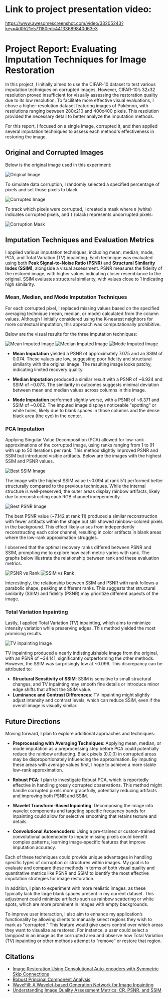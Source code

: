# Link to project presentation video:

https://www.awesomescreenshot.com/video/33205243?key=4d0521e571180edc44133689840d63e3

# Project Report: Evaluating Imputation Techniques for Image Restoration

In this project, I initially aimed to use the CIFAR-10 dataset to test various imputation techniques on corrupted images. However, CIFAR-10’s 32x32 resolution proved insufficient for visually assessing the restoration quality due to its low resolution. To facilitate more effective visual evaluations, I chose a higher-resolution dataset featuring images of Pokémon, with resolutions ranging between 280x210 and 400x400 pixels. This resolution provided the necessary detail to better analyze the imputation methods.

For this report, I focused on a single image, corrupted it, and then applied several imputation techniques to assess each method's effectiveness in restoring the image.

## Original and Corrupted Images

Below is the original image used in this experiment:

![Original Image](imageDisplay/originalImage.jpg)

To simulate data corruption, I randomly selected a specified percentage of pixels and set those pixels to black.

![Corrupted Image](imageDisplay/corruptedImage.jpg)

To track which pixels were corrupted, I created a mask where `0` (white) indicates corrupted pixels, and `1` (black) represents uncorrupted pixels:

![Corruption Mask](imageDisplay/Mask.jpg)

## Imputation Techniques and Evaluation Metrics

I applied various imputation techniques, including mean, median, mode, PCA, and Total Variation (TV) inpainting. Each technique was evaluated using both **Peak Signal-to-Noise Ratio (PSNR)** and **Structural Similarity Index (SSIM)**, alongside a visual assessment. PSNR measures the fidelity of the restored image, with higher values indicating closer resemblance to the original. SSIM evaluates structural similarity, with values close to 1 indicating high similarity.

### Mean, Median, and Mode Imputation Techniques

For each corrupted pixel, I replaced missing values based on the specified averaging technique (mean, median, or mode) calculated from the column values. Although I initially considered using the K-nearest neighbors for more contextual imputation, this approach was computationally prohibitive.

Below are the visual results for the three imputation techniques:

![Mean Imputed Image](imageDisplay/ImageRecoveredbyMean.png)
![Median Imputed Image](imageDisplay/ImageRecoveredbyMedian.png)
![Mode Imputed Image](imageDisplay/ImageRecoveredbyMode.png)

- **Mean Imputation** yielded a PSNR of approximately 7.075 and an SSIM of 0.074. These values are low, suggesting poor fidelity and structural similarity with the original image. The resulting image looks patchy, indicating limited recovery quality.
  
- **Median Imputation** produced a similar result with a PSNR of ~6.924 and SSIM of ~0.073. The similarity in outcomes suggests minimal deviation between mean and median values across columns in this image.

- **Mode Imputation** performed slightly worse, with a PSNR of ~6.371 and SSIM of ~0.062. The imputed image displays noticeable "spotting" or white holes, likely due to blank spaces in those columns and the dense black area (the eye) in the center.

### PCA Imputation

Applying Singular Value Decomposition (PCA) allowed for low-rank approximations of the corrupted image, using ranks ranging from 1 to 91 with up to 50 iterations per rank. This method slightly improved PSNR and SSIM but introduced visible artifacts. Below are the images with the highest SSIM and PSNR values.

![Best SSIM Image](imageDisplay/BestSSIM_0.09413908931120762.jpg)

The image with the highest SSIM value (~0.094 at rank 51) performed better structurally compared to the previous techniques. While the internal structure is well-preserved, the outer areas display rainbow artifacts, likely due to reconstructing each RGB channel independently.

![Best PSNR Image](imageDisplay/BestPSNR_7.141992112936588dB.jpg)

The best PSNR value (~7.142 at rank 11) produced a similar reconstruction with fewer artifacts within the shape but still showed rainbow-colored pixels in the background. This effect likely arises from independently reconstructing each color channel, resulting in color artifacts in blank areas where the low-rank approximation struggles.

I observed that the optimal recovery ranks differed between PSNR and SSIM, prompting me to explore how each metric varies with rank. The graphs below illustrate the relationship between rank and these evaluation metrics.

![PSNR vs Rank](imageDisplay/PSNR_vs_Rank.png)
![SSIM vs Rank](imageDisplay/SSIM_vs_Rank.png)

Interestingly, the relationship between SSIM and PSNR with rank follows a parabolic shape, peaking at different ranks. This suggests that structural similarity (SSIM) and fidelity (PSNR) may prioritize different aspects of the image.

### Total Variation Inpainting

Lastly, I applied Total Variation (TV) inpainting, which aims to minimize intensity variation while preserving edges. This method yielded the most promising results.

![TV Inpainting Image](imageDisplay/ImageRecoveredbyTV.png)

TV inpainting produced a nearly indistinguishable image from the original, with an PSNR of ~34.141, significantly outperforming the other methods. However, the SSIM was surprisingly low at ~0.096. This discrepancy can be attributed to:
- **Structural Sensitivity of SSIM**: SSIM is sensitive to small structural changes, and TV inpainting may smooth fine details or introduce minor edge shifts that affect the SSIM value.
- **Luminance and Contrast Differences**: TV inpainting might slightly adjust intensity and contrast levels, which can reduce SSIM, even if the overall image is visually similar.

## Future Directions

Moving forward, I plan to explore additional approaches and techniques:

- **Preprocessing with Averaging Techniques**: Applying mean, median, or mode imputation as a preprocessing step before PCA could potentially reduce the rainbow artifacting. Black pixels (0,0,0) in corrupted areas may be disproportionately influencing the approximation. By imputing these areas with average values first, I hope to achieve a more stable low-rank approximation.

- **Robust PCA**: I plan to investigate Robust PCA, which is reportedly effective in handling grossly corrupted observations. This method might handle corrupted pixels more gracefully, potentially reducing artifacts and improving both PSNR and SSIM.
- **Wavelet Transform-Based Inpainting**: Decomposing the image into wavelet components and targeting specific frequency bands for inpainting could allow for selective smoothing that retains texture and details.

- **Convolutional Autoencoders**: Using a pre-trained or custom-trained convolutional autoencoder to impute missing pixels could benefit complex patterns, learning image-specific features that improve imputation accuracy.

Each of these techniques could provide unique advantages in handling specific types of corruption or structures within images. My goal is to evaluate and compare these methods in terms of both visual quality and quantitative metrics like PSNR and SSIM to identify the most effective imputation strategies for image restoration.

In addition, I plan to experiment with more realistic images, as these typically lack the large blank spaces present in my current dataset. This adjustment could minimize artifacts such as rainbow scattering or white spots, which are more prominent in images with empty backgrounds.

To improve user interaction, I also aim to enhance my application’s functionality by allowing clients to manually select regions they wish to mark as "corrupted." This feature would give users control over which areas they want to visualize as restored. For instance, a user could select a lamppost in an image as the corrupted area and observe how Total Variation (TV) inpainting or other methods attempt to “remove” or restore that region.

## Citations

- [Image Restoration Using Convolutional Auto-encoders with Symmetric Skip Connections](https://arxiv.org/pdf/1606.08921v3)
- [Robust Principal Component Analysis](https://arxiv.org/pdf/0912.3599)
- [WaveFill: A Wavelet-based Generation Network for Image Inpainting](https://arxiv.org/pdf/2107.11027)
- [Understanding Image Quality Assessment Metrics: CR, PSNR, and SSIM](https://medium.com/@jradzik4/understanding-image-quality-assessment-metrics-cr-psnr-and-ssim-76ffa82d81ff)
